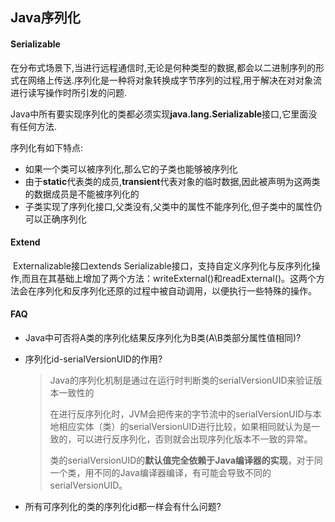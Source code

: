 ## Java序列化

#### Serializable

​        在分布式场景下,当进行远程通信时,无论是何种类型的数据,都会以二进制序列的形式在网络上传送.序列化是一种将对象转换成字节序列的过程,用于解决在对对象流进行读写操作时所引发的问题.

​        Java中所有要实现序列化的类都必须实现**java.lang.Serializable**接口,它里面没有任何方法.

序列化有如下特点:

- 如果一个类可以被序列化,那么它的子类也能够被序列化
- 由于**static**代表类的成员,**transient**代表对象的临时数据,因此被声明为这两类的数据成员是不能被序列化的
- 子类实现了序列化接口,父类没有,父类中的属性不能序列化,但子类中的属性仍可以正确序列化

#### Extend

​        Externalizable接口extends Serializable接口，支持自定义序列化与反序列化操作,而且在其基础上增加了两个方法：writeExternal()和readExternal()。这两个方法会在序列化和反序列化还原的过程中被自动调用，以便执行一些特殊的操作。

#### FAQ

- Java中可否将A类的序列化结果反序列化为B类(A\B类部分属性值相同)?

- 序列化id-serialVersionUID的作用?

  > Java的序列化机制是通过在运行时判断类的serialVersionUID来验证版本一致性的
  >
  > 在进行反序列化时，JVM会把传来的字节流中的serialVersionUID与本地相应实体（类）的serialVersionUID进行比较，如果相同就认为是一致的，可以进行反序列化，否则就会出现序列化版本不一致的异常。 
  >
  > 类的serialVersionUID的**默认值完全依赖于Java编译器的实现**，对于同一个类，用不同的Java编译器编译，有可能会导致不同的serialVersionUID。

- 所有可序列化的类的序列化id都一样会有什么问题?